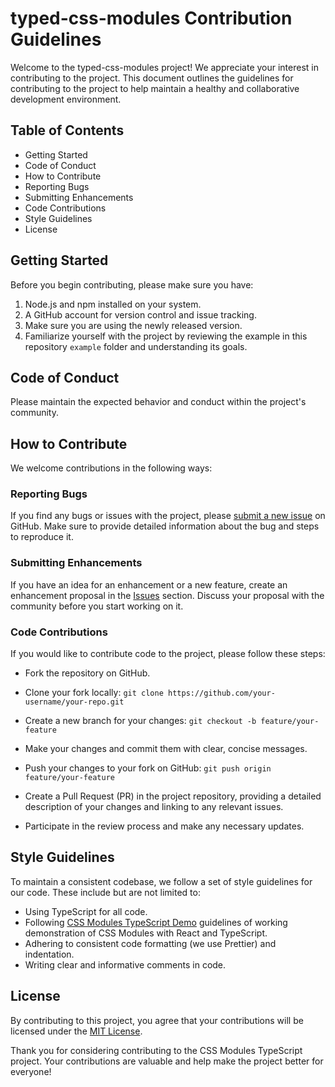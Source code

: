 # typed-css-modules Contribution Guidelines

Welcome to the typed-css-modules project! We appreciate your interest in contributing to the project. This document outlines the guidelines for contributing to the project to help maintain a healthy and collaborative development environment.

## Table of Contents

- Getting Started
- Code of Conduct
- How to Contribute
- Reporting Bugs
- Submitting Enhancements
- Code Contributions
- Style Guidelines
- License

## Getting Started

Before you begin contributing, please make sure you have:

1. Node.js and npm installed on your system.
2. A GitHub account for version control and issue tracking.
3. Make sure you are using the newly released version.
4. Familiarize yourself with the project by reviewing the example in this repository `example` folder and understanding its goals.

## Code of Conduct

Please maintain the expected behavior and conduct within the project's community.

## How to Contribute

We welcome contributions in the following ways:

### Reporting Bugs

If you find any bugs or issues with the project, please [submit a new issue](https://github.com/Quramy/typed-css-modules/issues/new) on GitHub. Make sure to provide detailed information about the bug and steps to reproduce it.

### Submitting Enhancements

If you have an idea for an enhancement or a new feature, create an enhancement proposal in the [Issues](https://github.com/Quramy/typed-css-modules/issues) section. Discuss your proposal with the community before you start working on it.

### Code Contributions

If you would like to contribute code to the project, please follow these steps:

- Fork the repository on GitHub.
- Clone your fork locally:
  `git clone https://github.com/your-username/your-repo.git`
- Create a new branch for your changes:
  `git checkout -b feature/your-feature`

- Make your changes and commit them with clear, concise messages.

- Push your changes to your fork on GitHub:
  `git push origin feature/your-feature`
- Create a Pull Request (PR) in the project repository, providing a detailed description of your changes and linking to any relevant issues.
- Participate in the review process and make any necessary updates.

## Style Guidelines

To maintain a consistent codebase, we follow a set of style guidelines for our code. These include but are not limited to:

- Using TypeScript for all code.
- Following [CSS Modules TypeScript Demo](https://quramy.github.io/typescript-css-modules-demo/) guidelines of working demonstration of CSS Modules with React and TypeScript.
- Adhering to consistent code formatting (we use Prettier) and indentation.
- Writing clear and informative comments in code.

## License

By contributing to this project, you agree that your contributions will be licensed under the [MIT License](LICENSE.txt).

Thank you for considering contributing to the CSS Modules TypeScript project. Your contributions are valuable and help make the project better for everyone!

